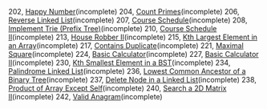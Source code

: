 202, [Happy Number](202/README.md)(incomplete)
204, [Count Primes](204/README.md)(incomplete)
206, [Reverse Linked List](206/README.md)(incomplete)
207, [Course Schedule](207/README.md)(incomplete)
208, [Implement Trie (Prefix Tree)](208/README.md)(incomplete)
210, [Course Schedule II](210/README.md)(incomplete)
213, [House Robber II](213/README.md)(incomplete)
215, [Kth Largest Element in an Array](215/README.md)(incomplete)
217, [Contains Duplicate](217/README.md)(incomplete)
221, [Maximal Square](221/README.md)(incomplete)
224, [Basic Calculator](224/README.md)(incomplete)
227, [Basic Calculator II](227/README.md)(incomplete)
230, [Kth Smallest Element in a BST](230/README.md)(incomplete)
234, [Palindrome Linked List](234/README.md)(incomplete)
236, [Lowest Common Ancestor of a Binary Tree](236/README.md)(incomplete)
237, [Delete Node in a Linked List](237/README.md)(incomplete)
238, [Product of Array Except Self](238/README.md)(incomplete)
240, [Search a 2D Matrix II](240/README.md)(incomplete)
242, [Valid Anagram](242/README.md)(incomplete)

